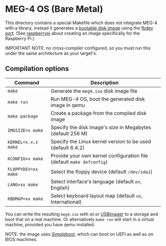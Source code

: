 MEG-4 OS (Bare Metal)
=====================

This directory contains a special Makefile which does not integrate MEG-4 with a library, instead it generates a
[bootable disk image](../../docs/MEG-4_OS.md) using the [fbdev port](../fbdev_alsa). (See [raspberrypi](../raspberrypi)
about creating an image specifically for the Raspberry Pi.)

IMPORTANT NOTE: no cross-compiler configured, so you must run this under the same architecture as your target's.

Compilation options
-------------------

| Command               | Description                                                           |
|-----------------------|-----------------------------------------------------------------------|
| `make`                | Generate the `meg4.iso` disk image file                               |
| `make run`            | Run MEG-4 OS, boot the generated disk image in qemu                   |
| `make package`        | Create a package from the compiled disk image                         |
| `IMGSIZE=x make`      | Specify the disk image's size in Megabytes (default 256 M)            |
| `KERNEL=x.x.x make`   | Specify the Linux kernel version to be used (default 6.4.2)           |
| `KCONFIG=x make`      | Provide your own kernel configuration file (default `make defconfig`) |
| `FLOPPYDEV=xx make`   | Select the floppy device (default `/dev/sda1`)                        |
| `LANG=xx make`        | Select interface's language (default `en`, English)                   |
| `KBDMAP=xx make`      | Select keyboard layout map (default `us`, International)              |

You can write the resulting `meg4.iso` with `dd` or [USBImager](https://bztsrc.gitlab.io/usbimager/) to a storage and
boot that on a real machine. Or alternatively `make run` will start in a virtual machine, provided you have qemu installed.

NOTE: the image uses [Simpleboot](https://gitlab.com/bztsrc/simpleboot), which can boot on UEFI as well as on BIOS machines.
